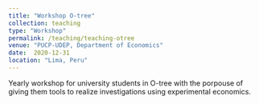 ```yaml
---
title: "Workshop O-tree"
collection: teaching
type: "Workshop"
permalink: /teaching/teaching-otree
venue: "PUCP-UDEP, Department of Economics"
date:  2020-12-31
location: "Lima, Peru"
---
```


Yearly workshop for university students in O-tree with the porpouse of giving them tools to realize investigations using experimental economics.
